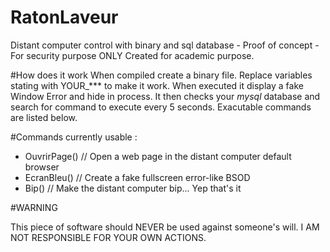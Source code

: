# RatonLaveur
Distant computer control with binary and sql database - Proof of concept - For security purpose ONLY
Created for academic purpose.

#How does it work
When compiled create a binary file. Replace variables stating with YOUR_*** to make it work.
When executed it display a fake Window Error and hide in process.
It then checks your *mysql* database and search for command to execute every 5 seconds.
Exacutable commands are listed below.

#Commands currently usable :
- OuvrirPage() // Open a web page in the distant computer default browser
- EcranBleu() // Create a fake fullscreen error-like BSOD
- Bip() // Make the distant computer bip... Yep that's it

#WARNING

This piece of software should NEVER be used against someone's will.
I AM NOT RESPONSIBLE FOR YOUR OWN ACTIONS.
